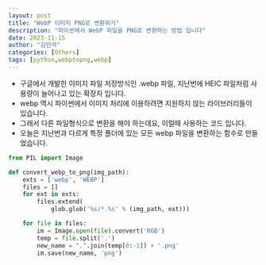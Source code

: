 ```yaml
---
layout: post
title: "WebP 이미지 PNG로 변환하기"
description: "파이썬에서 WebP 파일을 PNG로 변환하는 방법 입니다"
date: 2023-11-15
author: "김민석"
categories: [Others]
tags: [python,webptopng,webp]
---
```

- 구글에서 개발한 이미지 파일 저장방식인 .webp 파일, 지난번에 HEIC 파일처럼 사용량이 늘어나고 있는 확장자 입니다.
- webp 역시 파이썬에서 이미지 처리에 이용하려면 지원하지 않는 라이브러리들이 있습니다.
- 그래서 다른 파일형식으로 변환을 해야 하는데요, 이럴때 사용하는 코드 입니다.
- 오늘은 지난번과 다르게 특정 폴더에 있는 모든 webp 파일을 변환하는 함수로 만들었습니다.


```python
from PIL import Image

def convert_webp_to_png(img_path):
    exts = ['webp', 'WEBP']
    files = []
    for ext in exts:
        files.extend(
            glob.glob('%s/*.%s' % (img_path, ext)))

    for file in files:
        im = Image.open(file).convert('RGB')
        temp = file.split('.')
        new_name = ".".join(temp[0:-1]) + '.png'
        im.save(new_name, 'png')
```
